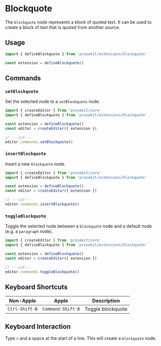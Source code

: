 # Blockquote

The `blockquote` node represents a block of quoted text. It can be used to create a block of text that is quoted from another source.

<!-- @include: @/examples/blockquote.md -->

## Usage

```ts twoslash
import { defineBlockquote } from 'prosekit/extensions/blockquote'

const extension = defineBlockquote()
```

## Commands

### `setBlockquote`

Set the selected node to a `setBlockquote` node.

```ts twoslash
import { createEditor } from 'prosekit/core'
import { defineBlockquote } from 'prosekit/extensions/blockquote'

const extension = defineBlockquote()
const editor = createEditor({ extension })

// ---cut---
editor.commands.setBlockquote()
```

### `insertBlockquote`

Insert a new `blockquote` node.

```ts twoslash
import { createEditor } from 'prosekit/core'
import { defineBlockquote } from 'prosekit/extensions/blockquote'

const extension = defineBlockquote()
const editor = createEditor({ extension })

// ---cut---
editor.commands.insertBlockquote()
```

### `toggleBlockquote`

Toggle the selected node between a `blockquote` node and a default node (e.g. a `paragraph` node).

```ts twoslash
import { createEditor } from 'prosekit/core'
import { defineBlockquote } from 'prosekit/extensions/blockquote'

const extension = defineBlockquote()
const editor = createEditor({ extension })

// ---cut---
editor.commands.toggleBlockquote()
```

## Keyboard Shortcuts

| Non-Apple      | Apple             | Description       |
| -------------- | ----------------- | ----------------- |
| `Ctrl-Shift-B` | `Command-Shift-B` | Toggle blockquote |

## Keyboard Interaction

Type `>` and a space at the start of a line. This will create a `blockquote` node.
